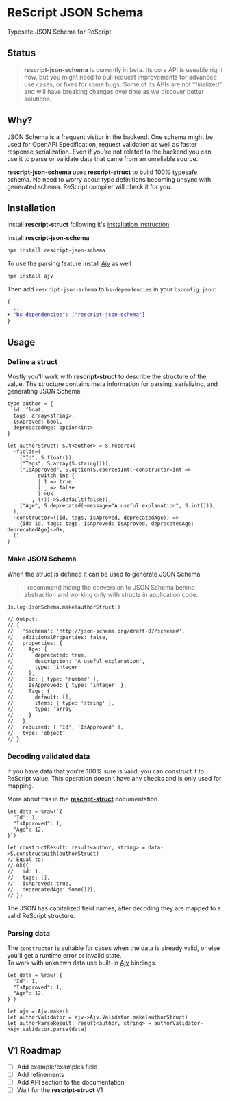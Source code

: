 # ReScript JSON Schema

Typesafe JSON Schema for ReScript

## Status

> **rescript-json-schema** is currently in beta. Its core API is useable right now, but you might need to pull request improvements for advanced use cases, or fixes for some bugs. Some of its APIs are not "finalized" and will have breaking changes over time as we discover better solutions.

## Why?

JSON Schema is a frequent visitor in the backend. One schema might be used for OpenAPI Specification, request validation as well as faster response serialization. Even if you're not related to the backend you can use it to parse or validate data that came from an unreliable source.  

**rescript-json-schema** uses **rescript-struct** to build 100% typesafe schema. No need to worry about type definitions becoming unsync with generated schema. ReScript compiler will check it for you.

## Installation

Install **rescript-struct** following it's [installation instruction](https://github.com/DZakh/rescript-struct#installation)

Install **rescript-json-schema**

```sh
npm install rescript-json-schema
```

To use the parsing feature install [Ajv](https://ajv.js.org/) as well

```sh
npm install ajv
```

Then add `rescript-json-schema` to `bs-dependencies` in your `bsconfig.json`:

```diff
{
  ...
+ "bs-dependencies": ["rescript-json-schema"]
}
```

## Usage
### Define a struct

Mostly you'll work with **rescript-struct** to describe the structure of the value. The structure contains meta information for parsing, serializing, and generating JSON Schema.

```rescript
type author = {
  id: float,
  tags: array<string>,
  isAproved: bool,
  deprecatedAge: option<int>
}

let authorStruct: S.t<author> = S.record4(
  ~fields=(
    ("Id", S.float()),
    ("Tags", S.array(S.string())),
    ("IsApproved", S.option(S.coercedInt(~constructor=int =>
          switch int {
          | 1 => true
          | _ => false
          }->Ok
        , ()))->S.default(false)),
    ("Age", S.deprecated(~message="A useful explanation", S.int())),
  ),
  ~constructor=((id, tags, isAproved, deprecatedAge)) =>
    {id: id, tags: tags, isAproved: isAproved, deprecatedAge: deprecatedAge}->Ok,
  (),
)
```

### Make JSON Schema

When the struct is defined it can be used to generate JSON Schema.

> I recommend hiding the conversion to JSON Schema behind abstraction and working only with structs in application code.

```rescript
Js.log(JsonSchema.make(authorStruct))

// Output:
// {
//   '$schema': 'http://json-schema.org/draft-07/schema#',
//   additionalProperties: false,
//   properties: {
//     Age: {
//       deprecated: true,
//       description: 'A useful explanation',
//       type: 'integer'
//     },
//     Id: { type: 'number' },
//     IsApproved: { type: 'integer' },
//     Tags: { 
//       default: [],
//       items: { type: 'string' },
//       type: 'array'
//     }
//   },
//   required: [ 'Id', 'IsApproved' ],
//   type: 'object'
// }
```

### Decoding validated data

If you have data that you're 100% sure is valid, you can construct it to ReScript value. This operation doesn't have any checks and is only used for mapping.

More about this in the **[rescript-struct](https://github.com/DZakh/rescript-struct#usage)** documentation.

```rescript
let data = %raw(`{
  "Id": 1,
  "IsApproved": 1,
  "Age": 12,
}`)

let constructResult: result<author, string> = data->S.constructWith(authorStruct)
// Equal to:
// Ok({
//   id: 1.,
//   tags: [],
//   isAproved: true,
//   deprecatedAge: Some(12),
// })
```

The JSON has capitalized field names, after decoding they are mapped to a valid ReScript structure.

### Parsing data

The `constructor` is suitable for cases when the data is already valid, or else you'll get a runtime error or invalid state.  
To work with unknown data use built-in [Ajv](https://ajv.js.org/) bindings.

```rescript
let data = %raw(`{
  "Id": 1,
  "IsApproved": 1,
  "Age": 12,
}`)

let ajv = Ajv.make()
let authorValidator = ajv->Ajv.Validator.make(authorStruct)
let authorParseResult: result<author, string> = authorValidator->Ajv.Validator.parse(data)
```

## V1 Roadmap

- [ ] Add example/examples field
- [ ] Add refinements
- [ ] Add API section to the documentation
- [ ] Wait for the **rescript-struct** V1
